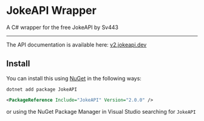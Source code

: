 # JokeAPI Wrapper

A C# wrapper for the free JokeAPI by Sv443

---

The API documentation is available here: 
[v2.jokeapi.dev](https://v2.jokeapi.dev)

## Install

You can install this using [NuGet](https://www.nuget.org/packages/JokeAPI/) 
in the following ways:

```dotnet
dotnet add package JokeAPI
```

```xml
<PackageReference Include="JokeAPI" Version="2.0.0" />
```

or using the NuGet Package Manager in Visual Studio searching for ```JokeAPI```
